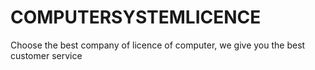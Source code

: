 # COMPUTERSYSTEMLICENCE
Choose the best company of licence of computer, we give you the best customer service
